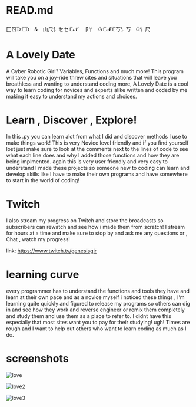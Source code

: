 # READ.md
⼕ㄖᗪ🝗ᗪ & 山尺讠セセ🝗𝓝 ⻏丫 Ꮆ🝗𝓝🝗丂讠丂 Ꮆ讠尺
# A Lovely Date
A Cyber Robotic Girl? Variables,
Functions and much more! This program will take you on a joy-ride threw cites and situations
that will leave you breathless and wanting to understand coding more, A Lovely Date is a
cool way to learn coding for novices and experts alike written and coded by me making it easy
to understand my actions and choices.

# Learn , Discover , Explore!
In this .py you can learn alot from what I did and discover methods I use to make things work! This is very Novice level friendly
and if you find yourself lost just make sure to look at the comments next to the lines of code to see what each line does and why 
I added those functions and how they are being implmented. again this is very user friendly and very easy to understand I made
these projects so someone new to coding can learn and develop skills like I have to make their own programs and have somewhere to
start in the world of coding!

# Twitch
I also stream my progress on Twitch and store the broadcasts so subscribers can rewatch and see how i made them from scratch! I stream for hours
at a time and make sure to stop by and ask me any questions or , Chat , watch my progress!

link: https://www.twitch.tv/genesisgir 
# learning curve
every programmer has to understand the functions and tools they have and learn at their own pace and as a novice myself i noticed these
things , I'm learning quite quickly and figured to release my programs so others can dig in and see how they work and reverse engineer
or remix them completely and study them and use them as a place to refer to. I didnt have this especially that most sites want you to 
pay for their studying! ugh! Times are rough and I want to help out others who want to learn coding as much as I do.
# screenshots
![love](https://user-images.githubusercontent.com/87259615/126915044-e14cbafc-12f5-4cc4-bce6-74cabfb30a10.PNG)

![love2](https://user-images.githubusercontent.com/87259615/126915047-75bd2896-819e-42c3-9928-ae73b639cb9d.PNG)

![love3](https://user-images.githubusercontent.com/87259615/126915052-cd5cfc7c-72cb-467b-9e10-2e444ae547f8.PNG)



